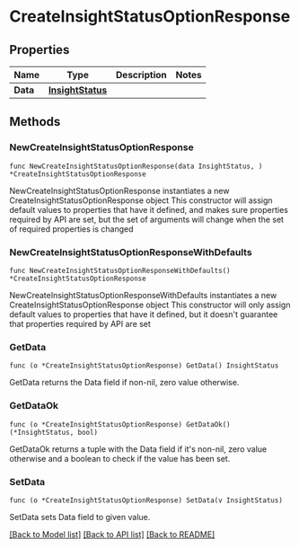 # CreateInsightStatusOptionResponse

## Properties

Name | Type | Description | Notes
------------ | ------------- | ------------- | -------------
**Data** | [**InsightStatus**](InsightStatus.md) |  | 

## Methods

### NewCreateInsightStatusOptionResponse

`func NewCreateInsightStatusOptionResponse(data InsightStatus, ) *CreateInsightStatusOptionResponse`

NewCreateInsightStatusOptionResponse instantiates a new CreateInsightStatusOptionResponse object
This constructor will assign default values to properties that have it defined,
and makes sure properties required by API are set, but the set of arguments
will change when the set of required properties is changed

### NewCreateInsightStatusOptionResponseWithDefaults

`func NewCreateInsightStatusOptionResponseWithDefaults() *CreateInsightStatusOptionResponse`

NewCreateInsightStatusOptionResponseWithDefaults instantiates a new CreateInsightStatusOptionResponse object
This constructor will only assign default values to properties that have it defined,
but it doesn't guarantee that properties required by API are set

### GetData

`func (o *CreateInsightStatusOptionResponse) GetData() InsightStatus`

GetData returns the Data field if non-nil, zero value otherwise.

### GetDataOk

`func (o *CreateInsightStatusOptionResponse) GetDataOk() (*InsightStatus, bool)`

GetDataOk returns a tuple with the Data field if it's non-nil, zero value otherwise
and a boolean to check if the value has been set.

### SetData

`func (o *CreateInsightStatusOptionResponse) SetData(v InsightStatus)`

SetData sets Data field to given value.



[[Back to Model list]](../README.md#documentation-for-models) [[Back to API list]](../README.md#documentation-for-api-endpoints) [[Back to README]](../README.md)


